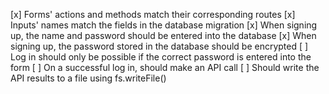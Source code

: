 [x] Forms' actions and methods match their corresponding routes
[x] Inputs' names match the fields in the database migration
[x] When signing up, the name and password should be entered into the database
[x] When signing up, the password stored in the database should be encrypted
[ ] Log in should only be possible if the correct password is entered into the form
[ ] On a successful log in, should make an API call
[ ] Should write the API results to a file using fs.writeFile()
